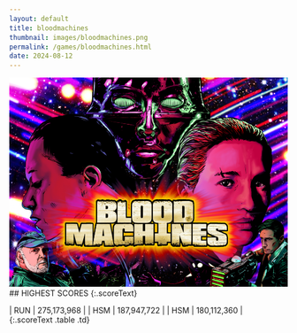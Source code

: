 ```yaml
---
layout: default
title: bloodmachines
thumbnail: images/bloodmachines.png
permalink: /games/bloodmachines.html
date: 2024-08-12
---
```


<img src="../images/bloodmachines.png" class="gameThumbnail img-fluid mx-auto align-middle">
## HIGHEST SCORES
{:.scoreText}

| RUN | 275,173,968 | 
| HSM | 187,947,722 | 
| HSM | 180,112,360 | 
{:.scoreText .table .td}
